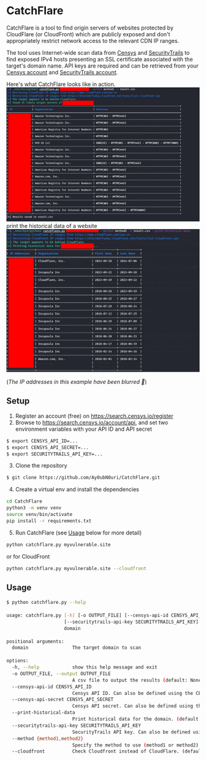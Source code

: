 # CatchFlare

CatchFlare is a tool to find origin servers of websites protected by CloudFlare (or CloudFront) which are publicly exposed and don't appropriately restrict network access to the relevant CDN IP ranges.

The tool uses Internet-wide scan data from [Censys](https://censys.io) and [SecurityTrails](https://securitytrails.com) to find exposed IPv4 hosts presenting an SSL certificate associated with the target's domain name. API keys are required and can be retrieved from your [Censys account](https://search.censys.io/account/api) and [SecurityTrails account](https://securitytrails.com/app/account/credentials).

Here's what CatchFlare looks like in action.
![image1](images/image1.png)
print the historical data of a website
![image1](images/image2.png)

(_The IP addresses in this example have been blurred 🤫_)

## Setup

1. Register an account (free) on <https://search.censys.io/register>
2. Browse to <https://search.censys.io/account/api>, and set two environment variables with your API ID and API secret

```bash
$ export CENSYS_API_ID=...
$ export CENSYS_API_SECRET=...
$ export SECURITYTRAILS_API_KEY=...
```

3. Clone the repository

```bash
$ git clone https://github.com/Ay0ubN0uri/CatchFlare.git
```

4. Create a virtual env and install the dependencies

```bash
cd CatchFlare
python3 -m venv venv
source venv/bin/activate
pip install -r requirements.txt
```

5. Run CatchFlare (see [Usage](#usage) below for more detail)

```bash
python catchflare.py myvulnerable.site
```

or for CloudFront

```bash
python catchflare.py myvulnerable.site --cloudfront
```

## Usage

```bash
$ python catchflare.py --help

usage: catchflare.py [-h] [-o OUTPUT_FILE] [--censys-api-id CENSYS_API_ID] [--censys-api-secret CENSYS_API_SECRET] [--print-historical-data]
                     [--securitytrails-api-key SECURITYTRAILS_API_KEY] [--method {method1,method2}] [--cloudfront]
                     domain

positional arguments:
  domain                The target domain to scan

options:
  -h, --help            show this help message and exit
  -o OUTPUT_FILE, --output OUTPUT_FILE
                        A csv file to output the results (default: None)
  --censys-api-id CENSYS_API_ID
                        Censys API ID. Can also be defined using the CENSYS_API_ID environment variable (default: None)
  --censys-api-secret CENSYS_API_SECRET
                        Censys API secret. Can also be defined using the CENSYS_API_SECRET environment variable (default: None)
  --print-historical-data
                        Print historical data for the domain. (default: False)
  --securitytrails-api-key SECURITYTRAILS_API_KEY
                        SecurityTrails API key. Can also be defined using the SECURITYTRAILS_API_KEY environment variable (default: None)
  --method {method1,method2}
                        Specify the method to use (method1 or method2) (default: method1)
  --cloudfront          Check Cloudfront instead of CloudFlare. (default: False)
```
